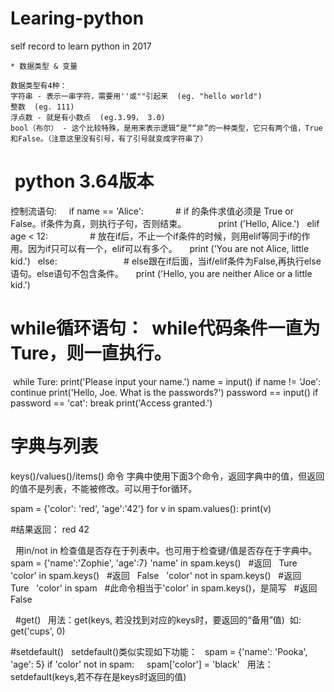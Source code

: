 # Learing-python
self record to learn python in 2017

    * 数据类型 & 变量

    数据类型有4种：
    字符串 - 表示一串字符，需要用''或""引起来  (eg. "hello world")
    整数  (eg. 111)
    浮点数 - 就是有小数点  (eg.3.99， 3.0)
    bool（布尔） - 这个比较特殊，是用来表示逻辑“是”“非”的一种类型，它只有两个值，True和False。（注意这里没有引号，有了引号就变成字符串了）

#  python 3.64版本
控制流语句:
   
   if name == 'Alice':             # if 的条件求值必须是 True or False。if条件为真，则执行子句，否则结束。            
      print ('Hello, Alice.')
   elif age < 12:                  # 放在if后，不止一个if条件的时候，则用elif等同于if的作用。因为if只可以有一个，elif可以有多个。
      print ('You are not Alice, little kid.')
   else:                           # else跟在if后面，当if/elif条件为False,再执行else语句。else语句不包含条件。
      print ('Hello, you are neither Alice or a little kid.')
  
 # while循环语句：  while代码条件一直为Ture，则一直执行。
  while Ture:
      print('Please input your name.')
      name = input()
      if name != 'Joe':
         continue
      print('Hello, Joe. What is the passwords?')
      password == input()
      if password == 'cat':
         break
  print('Access granted.')

# 字典与列表
keys()/values()/items() 命令
字典中使用下面3个命令，返回字典中的值，但返回的值不是列表，不能被修改。可以用于for循环。

spam = {'color': 'red', 'age':'42'}
for v in spam.values():
   print(v)
   
#结果返回：
red
42

   用in/not in 检查值是否存在于列表中。也可用于检查键/值是否存在于字典中。
   spam = {'name':'Zophie', 'age':7}
   'name' in spam.keys()
   #返回
   Ture
   'color' in spam.keys()
   #返回
   False
   'color' not in spam.keys()
   #返回
   Ture
   'color' in spam   #此命令相当于'color' in spam.keys()，是简写
   #返回
   False
   
   #get()
   用法：get(keys, 若没找到对应的keys时，要返回的“备用”值)  如: get('cups', 0)
   
   #setdefault()
   setdefault()类似实现如下功能：
      spam = {'name': 'Pooka', 'age': 5}
      if 'color' not in spam:
         spam['color'] = 'black'
   用法：setdefault(keys,若不存在是keys时返回的值)
